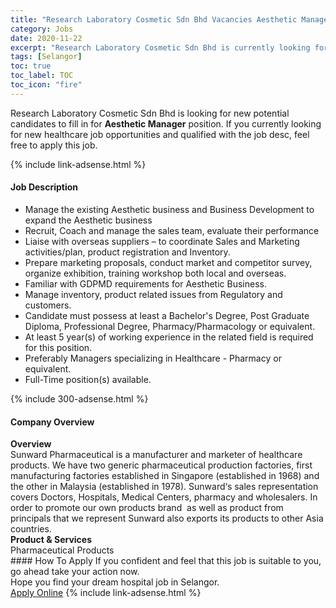```yaml
---
title: "Research Laboratory Cosmetic Sdn Bhd Vacancies Aesthetic Manager" 
category: Jobs 
date: 2020-11-22 
excerpt: "Research Laboratory Cosmetic Sdn Bhd is currently looking for suitable person to fill in the Aesthetic Manager which positioned at Selangor" 
tags: [Selangor] 
toc: true 
toc_label: TOC 
toc_icon: "fire" 
--- 
```


<p>Research Laboratory Cosmetic Sdn Bhd is looking for new potential candidates to fill in for <b>Aesthetic Manager</b> position. If you currently looking for new healthcare job opportunities and qualified with the job desc, feel free to apply this job.
</p>{% include link-adsense.html %} 
<div><div><div><h4>Job Description</h4></div></div><div><div><span><div><ul><li>Manage the existing Aesthetic business and Business Development to expand the Aesthetic business</li><li>Recruit, Coach and manage the sales team, evaluate their performance</li><li>Liaise with overseas suppliers &#8211; to coordinate Sales and Marketing activities/plan, product registration and Inventory.</li><li>Prepare marketing proposals, conduct market and competitor survey, organize exhibition, training workshop both local and overseas.</li><li>Familiar with GDPMD requirements for Aesthetic Business.</li><li>Manage inventory, product related issues from Regulatory and customers.</li><li>Candidate must possess at least a Bachelor's Degree, Post Graduate Diploma, Professional Degree, Pharmacy/Pharmacology or equivalent.</li><li>At least 5 year(s) of working experience in the related field is required for this position.</li><li>Preferably Managers specializing in Healthcare - Pharmacy or equivalent.</li><li>Full-Time position(s) available.</li></ul></div></span></div></div></div> 
{% include 300-adsense.html %} 
<div><div><div><h4>Company Overview</h4></div></div><div><div><span><div><div>
<strong>Overview</strong></div>
<div>
	Sunward Pharmaceutical is a manufacturer and marketer of healthcare products. We have two generic pharmaceutical production factories, first manufacturing factories established in Singapore (established in 1968) and the other in Malaysia (established in 1978). Sunward&#8216;s sales representation covers Doctors, Hospitals, Medical Centers, pharmacy and wholesalers. In order to promote our own products brand&#160; as well as product from principals that we represent Sunward also exports its products to other Asia countries.</div>
<div>
<strong>Product &amp; Services</strong></div>
<div>
<div>
		Pharmaceutical Products</div>
</div></div></span></div></div></div> 
#### How To Apply 
If you confident and feel that this job is suitable to you, go ahead take your action now. <br/> 
Hope you find your dream hospital job in Selangor. <br/> 
<a href="https://www.jobstreet.com.my/en/job/aesthetic-manager-4419025?jobId=jobstreet-my-job-4419025&sectionRank=3&token=0~157bf1ac-c026-4326-ad5d-53bd3dcc2465&fr=SRP%20View%20In%20New%20Ta" class="btn btn--warning" target="_blank" rel="nofollow noopenner">Apply Online</a> 
{% include link-adsense.html %} 